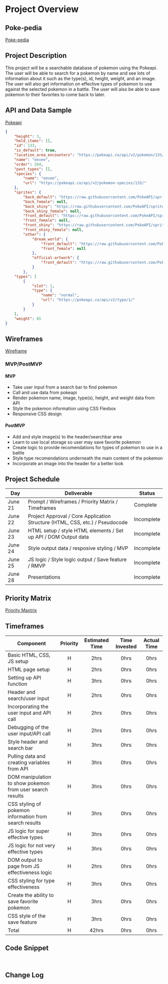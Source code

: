 # Project Overview

## Poke-pedia

[Poke-pedia](URL)

## Project Description

This project will be a searchable database of pokemon using the Pokeapi. The user will be able to search for a pokemon by name and see lots of information about it such as the type(s), id, height, weight, and an image. The user will also get information on effective types of pokemon to use against the selected pokemon in a battle. The user will also be able to save pokemon to their favorites to come back to later.

## API and Data Sample

[Pokeapi](https://pokeapi.co/docs/v2#pokemon)

```Json 
{    
    "height": 3,
    "held_items": [],
    "id": 133,
    "is_default": true,
    "location_area_encounters": "https://pokeapi.co/api/v2/pokemon/133/encounters",
    "name": "eevee",
    "order": 204,
    "past_types": [],
    "species": {
        "name": "eevee",
        "url": "https://pokeapi.co/api/v2/pokemon-species/133/"
    },
    "sprites": {
        "back_default": "https://raw.githubusercontent.com/PokeAPI/sprites/master/sprites/pokemon/back/133.png",
        "back_female": null,
        "back_shiny": "https://raw.githubusercontent.com/PokeAPI/sprites/master/sprites/pokemon/back/shiny/133.png",
        "back_shiny_female": null,
        "front_default": "https://raw.githubusercontent.com/PokeAPI/sprites/master/sprites/pokemon/133.png",
        "front_female": null,
        "front_shiny": "https://raw.githubusercontent.com/PokeAPI/sprites/master/sprites/pokemon/shiny/133.png",
        "front_shiny_female": null,
        "other": {
            "dream_world": {
                "front_default": "https://raw.githubusercontent.com/PokeAPI/sprites/master/sprites/pokemon/other/dream-world/133.svg",
                "front_female": null
            },
            "official-artwork": {
                "front_default": "https://raw.githubusercontent.com/PokeAPI/sprites/master/sprites/pokemon/other/official-artwork/133.png"
            }
        },
    "types": [
        {
            "slot": 1,
            "type": {
                "name": "normal",
                "url": "https://pokeapi.co/api/v2/type/1/"
            }
        }
    ],
    "weight": 65
}
```
## Wireframes

[Wireframe](https://wireframe.cc/JXCq7c)

### MVP/PostMVP


#### MVP 

- Take user input from a search bar to find pokemon
- Call and use data from pokeapi 
- Render pokemon name, image, type(s), height, and weight data from API
- Style the pokemon information using CSS Flexbox
- Responsive CSS design

#### PostMVP  

- Add and style image(s) to the header/searchbar area
- Learn to use local storage so user may save favorite pokemon
- Create logic to provide recomendations for types of pokemon to use in a battle
- Style type recomendations underneath the main content of the pokemon
- Incorporate an image into the header for a better look

## Project Schedule

|  Day | Deliverable | Status
|---|---| ---|
|June 21| Prompt / Wireframes / Priority Matrix / Timeframes | Complete
|June 22| Project Approval / Core Application Structure (HTML, CSS, etc.) / Pseudocode | Incomplete
|June 23| HTML setup / style HTML elements / Set up API / DOM Output data | Incomplete
|June 24| Style output data / resposive styling / MVP | Incomplete
|June 25| JS logic / Style logic output / Save feature / RMVP | Incomplete
|June 28| Presentations | Incomplete

## Priority Matrix

[Priority Maxtrix](https://drive.google.com/file/d/1JPGDndO0jxCj68qje1ud68i_fp-1gm7i/view?usp=sharing)

## Timeframes


| Component | Priority | Estimated Time | Time Invested | Actual Time |
| --- | :---: |  :---: | :---: | :---: |
| Basic HTML, CSS, JS setup | H | 2hrs| 0hrs | 0hrs |
| HTML page setup | H | 2hrs| 0hrs | 0hrs |
| Setting up API function | H | 3hrs| 0hrs | 0hrs |
| Header and search/user input | H | 2hrs| 0hrs | 0hrs |
| Incorporating the user input and API call | H | 2hrs| 0hrs | 0hrs |
| Debugging of the user input/API call | H | 2hrs| 0hrs | 0hrs |
| Style header and search bar | H | 3hrs| 0hrs | 0hrs |
| Pulling data and creating variables from API | H | 3hrs| 0hrs | 0hrs |
| DOM manipulation to show pokemon from user search results | H | 3hrs| 0hrs | 0hrs |
| CSS styling of pokemon information from search results | H | 3hrs| 0hrs | 0hrs |
| JS logic for super effective types | H | 3hrs| 0hrs | 0hrs |
| JS logic for not very effective types | H | 3hrs| 0hrs | 0hrs |
| DOM output to page from JS effectiveness logic | H | 2hrs| 0hrs | 0hrs |
| CSS styling for type effectiveness | H | 3hrs| 0hrs | 0hrs |
| Create the ability to save favorite pokemon | H | 3hrs| 0hrs | 0hrs |
| CSS style of the save feature | H | 3hrs| 0hrs | 0hrs |
| Total | H | 42hrs| 0hrs | 0hrs |

## Code Snippet

```


```

## Change Log

